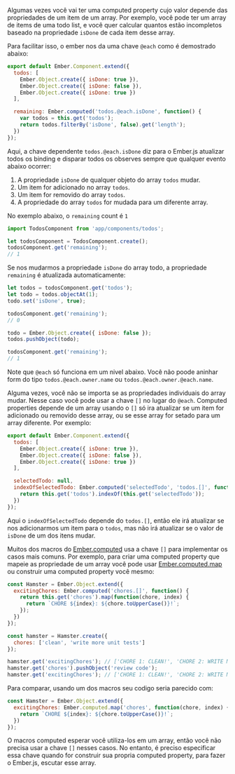 Algumas vezes você vai ter uma computed property cujo valor depende das propriedades
de um item de um array. Por exemplo, você pode ter um array de items de uma todo list,
e você quer calcular quantos estão incompletos baseado na propriedade `isDone` de cada item
desse array.

Para facilitar isso, o ember nos da uma chave `@each` como é demostrado abaixo:

```app/components/todos.js
export default Ember.Component.extend({
  todos: [
    Ember.Object.create({ isDone: true }),
    Ember.Object.create({ isDone: false }),
    Ember.Object.create({ isDone: true })
  ],

  remaining: Ember.computed('todos.@each.isDone', function() {
    var todos = this.get('todos');
    return todos.filterBy('isDone', false).get('length');
  })
});
```

Aqui, a chave dependente `todos.@each.isDone` diz para o Ember.js atualizar todos os binding
e disparar todos os observes sempre que qualquer evento abaixo ocorrer: 

1. A propriedade `isDone` de qualquer objeto do array `todos` mudar.
2. Um item for adicionado no array `todos`.
3. Um item for removido do array `todos`.
4. A propriedade do array `todos` for mudada para um diferente array.

No exemplo abaixo, o `remaining` count é `1`

```javascript
import TodosComponent from 'app/components/todos';

let todosComponent = TodosComponent.create();
todosComponent.get('remaining');
// 1
```

Se nos mudarmos a propriedade `isDone` do array todo, a propriedade `remaining` é atualizada automaticamente:

```javascript
let todos = todosComponent.get('todos');
let todo = todos.objectAt(1);
todo.set('isDone', true);

todosComponent.get('remaining');
// 0

todo = Ember.Object.create({ isDone: false });
todos.pushObject(todo);

todosComponent.get('remaining');
// 1
```

Note que `@each` só funciona em um nivel abaixo. Você não poode aninhar form do tipo
`todos.@each.owner.name` ou `todos.@each.owner.@each.name`.

Alguma vezes, você não se importa se as propriedades individuais do array mudar. 
Nesse caso você pode usar a chave `[]` no lugar do `@each`. Computed properties depende de um array
usando o  `[]` só ira atualizar se um item for adicionado ou removido desse array,
ou se esse array for setado para um array diferente. Por exemplo:

```app/components/todos.js
export default Ember.Component.extend({
  todos: [
    Ember.Object.create({ isDone: true }),
    Ember.Object.create({ isDone: false }),
    Ember.Object.create({ isDone: true })
  ],

  selectedTodo: null,
  indexOfSelectedTodo: Ember.computed('selectedTodo', 'todos.[]', function() {
    return this.get('todos').indexOf(this.get('selectedTodo'));
  })
});
```

Aqui o `indexOfSelectedTodo` depende do `todos.[]`, então ele irá atualizar se nos adicionarmos um item
para o `todos`, mas não irá atualizar se o valor de `isDone` de um dos itens mudar.

Muitos dos macros do [Ember.computed](http://emberjs.com/api/classes/Ember.computed.html) usa a 
chave `[]` para implementar os casos mais comuns. Por exemplo, para criar uma computed property 
que mapeie as propriedade de um array você pode usar [Ember.computed.map](http://emberjs.com/api/classes/Ember.computed.html#method_map)
ou construir uma computed property você mesmo:

```javascript
const Hamster = Ember.Object.extend({
  excitingChores: Ember.computed('chores.[]', function() {
    return this.get('chores').map(function(chore, index) {
      return `CHORE ${index}: ${chore.toUpperCase()}!`;
    });
  })
});

const hamster = Hamster.create({
  chores: ['clean', 'write more unit tests']
});

hamster.get('excitingChores'); // ['CHORE 1: CLEAN!', 'CHORE 2: WRITE MORE UNIT TESTS!']
hamster.get('chores').pushObject('review code');
hamster.get('excitingChores'); // ['CHORE 1: CLEAN!', 'CHORE 2: WRITE MORE UNIT TESTS!', 'CHORE 3: REVIEW CODE!']
```

Para comparar, usando um dos macros seu codigo seria parecido com:

```javascript
const Hamster = Ember.Object.extend({
  excitingChores: Ember.computed.map('chores', function(chore, index) {
    return `CHORE ${index}: ${chore.toUpperCase()}!`;
  })
});
```

O macros computed esperar você utiliza-los em um array, então você não precisa usar a chave
`[]` nesses casos. No entanto, é preciso especificar essa chave quando for construir sua 
propria computed property, para fazer o Ember.js, escutar esse array.
